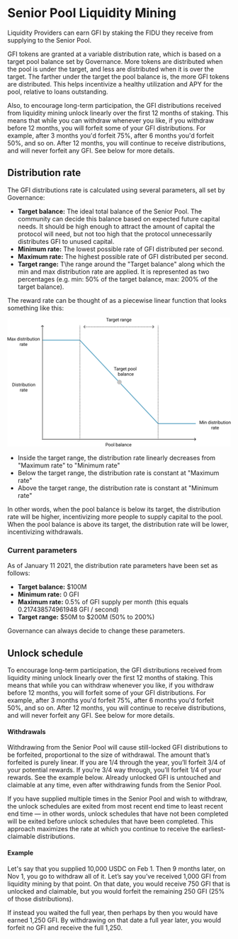 # Senior Pool Liquidity Mining

Liquidity Providers can earn GFI by staking the FIDU they receive from supplying to the Senior Pool.

GFI tokens are granted at a variable distribution rate, which is based on a target pool balance set by Governance. More tokens are distributed when the pool is under the target, and less are distributed when it is over the target. The farther under the target the pool balance is, the more GFI tokens are distributed. This helps incentivize a healthy utilization and APY for the pool, relative to loans outstanding.

Also, to encourage long-term participation, the GFI distributions received from liquidity mining unlock linearly over the first 12 months of staking. This means that while you can withdraw whenever you like, if you withdraw before 12 months, you will forfeit some of your GFI distributions. For example, after 3 months you'd forfeit 75%, after 6 months you'd forfeit 50%, and so on. After 12 months, you will continue to receive distributions, and will never forfeit any GFI. See below for more details.



## Distribution rate

The GFI distributions rate is calculated using several parameters, all set by Governance:

* **Target balance:** The ideal total balance of the Senior Pool. The community can decide this balance based on expected future capital needs. It should be high enough to attract the amount of capital the protocol will need, but not too high that the protocol unnecessarily distributes GFI to unused capital.
* **Minimum rate:** The lowest possible rate of GFI distributed per second.
* **Maximum rate:** The highest possible rate of GFI distributed per second.
* **Target range:** T\he range around the "Target balance" along which the min and max distribution rate are applied. It is represented as two percentages (e.g. min: 50% of the target balance, max: 200% of the target balance).

The reward rate can be thought of as a piecewise linear function that looks something like this:

![](<../../.gitbook/assets/image (1).png>)

* Inside the target range, the distribution rate linearly decreases from "Maximum rate" to "Minimum rate"
* Below the target range, the distribution rate is constant at "Maximum rate"
* Above the target range, the distribution rate is constant at "Minimum rate"

In other words, when the pool balance is below its target, the distribution rate will be higher, incentivizing more people to supply capital to the pool. When the pool balance is above its target, the distribution rate will be lower, incentivizing withdrawals.

### Current parameters

As of January 11 2021, the distribution rate parameters have been set as follows:

* **Target balance:** $100M
* **Minimum rate:** 0 GFI
* **Maximum rate:** 0.5% of GFI supply per month (this equals 0.217438574961948 GFI / second)
* **Target range:** $50M to $200M (50% to 200%)

Governance can always decide to change these parameters.



## Unlock schedule

To encourage long-term participation, the GFI distributions received from liquidity mining unlock linearly over the first 12 months of staking. This means that while you can withdraw whenever you like, if you withdraw before 12 months, you will forfeit some of your GFI distributions. For example, after 3 months you'd forfeit 75%, after 6 months you'd forfeit 50%, and so on. After 12 months, you will continue to receive distributions, and will never forfeit any GFI. See below for more details.

#### **Withdrawals**

Withdrawing from the Senior Pool will cause still-locked GFI distributions to be forfeited, proportional to the size of withdrawal. The amount that’s forfeited is purely linear. If you are 1/4 through the year, you’ll forfeit 3/4 of your potential rewards. If you’re 3/4 way through, you’ll forfeit 1/4 of your rewards. See the example below. Already unlocked GFI is untouched and claimable at any time, even after withdrawing funds from the Senior Pool.

If you have supplied multiple times in the Senior Pool and wish to withdraw, the unlock schedules are exited from most recent end time to least recent end time — in other words, unlock schedules that have not been completed will be exited before unlock schedules that have been completed. This approach maximizes the rate at which you continue to receive the earliest-claimable distributions.

#### **Example**

Let's say that you supplied 10,000 USDC on Feb 1. Then 9 months later, on Nov 1, you go to withdraw all of it. Let’s say you’ve received 1,000 GFI from liquidity mining by that point. On that date, you would receive 750 GFI that is unlocked and claimable, but you would forfeit the remaining 250 GFI (25% of those distributions).

If instead you waited the full year, then perhaps by then you would have earned 1,250 GFI. By withdrawing on that date a full year later, you would forfeit no GFI and receive the full 1,250.

